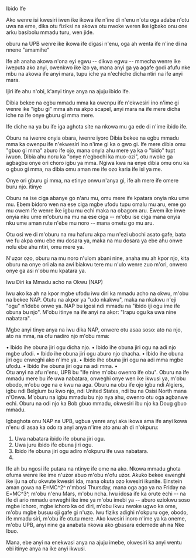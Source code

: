 Ibido Ife

Ako wenre isi kwesiri iwen ike ikowa ife n'ine di n'enu n'otu oga adaba n'otu uwa na eme, dika otu fiziksi na akowa otu nwoke weren ike igbako onu one arku basibolu mmadu turu, wen jide.

oburu na UPB wenre ike ikowa ife digasi n'enu, oga ah wenta ife n'ine di na nnene "amamihe"

Ife ah anaha akowa n'ona eyi egwu -- dikwa egwu -- mmecha wenre ike iweputa ako anyi, owenkwo ike izo ya, mana anyi ga ya agafe godi afufu nke mbu na akowa ife anyi mara, tupu iche ya n'echiche dicha ntiri na ife anyi mara.

Ijiri ife ahu n'obi, k'anyi tinye anya na ajuju ibido ife.

Dibia bekee na egbu mmadu mma ka owenpu ife n'ekwesiri ino n'ime gi wenre ike "igbu gi" mma ah na akpo scapel, anyi mara na ife mere dicha iche na ife onye gburu gi mma mere.

Ife diche na ya bu ife iga aghota site na nkowa mu ga ede di n'ime ibido ife.

Oburu na iwenre onyia obara, iwenre iyoro Dibia bekee na egbu mmadu mma ka owenpu ife n'ekwesiri ino n'ime gi ka o gwo gi. Ife mere dibia omu "gbuo gi mma" aburo ife ojo, mana onyia ahu mere ya ka o "bido" tupt iwuon. Dibia ahu noru ka "onye n'egbochi ka muo-ozi", otu nwoke ga agbagbu onye ori choro igbu ya mma. Ngiwa kwa na enye dibia omu onu ka o gbuo gi mma, na dibia omu aman me ife ozo karia ife isi ya me.

Onye ori gburu gi mma, na etinye onwu n'anya gi, ife ah mere ife omere buru njo. itinye 

Oburu na ise ciga abanye go n'aru mu, omu mere ife kpatara onyia nku ume mu. Ebem bidoro wen na ese ciga mgbe ufodu tupu omalu mu aru, eme go mu owem ife wenre ike igbu mu echi maka na obagom aru. Ewem ike inwe onyia nku ume m'oburu na mu na ese ciga -- m'obu ise ciga mana onyia nku ume aman rute n'ebe mu noro -- mana ometu go mu aru.

Otu osi we di m'oburu na mu hafuru akpa mu n'ezi ubochi asato gafe, bata we fu akpa omu ebe mu dosara ya, maka na mu dosara ya ebe ahu onwe nolu ebe ahu ntiri, omu mere ya.

N'uzor ozo, oburu na mu noro n'ulom abani nine, anaha mu ah kpor njo, kita oburu na onye ori ala na awi biakwu tere mu n'ulo wenre zuo m'ori, onwero onye ga asi n'obu mu kpatara ya.

Iwu Diri ka Mmadu acho na Okwu (NAP)

Iwu ako ka ah na kpor mgbe ufodu iwu diri ka mmadu acho na okwu, m'obu na bekee NAP. Otutu na akpor ya "udo nkakwu", maka na nkakwu n'eji "ogu" n'idebe onwe ya. NAP bu igosi ndi mmadu na "ibido iji ogu ime ife obuna bu njo". M'obu itinye na ife anyi na akor: "Irapu ogu ka uwa nine nabatara".

Mgbe anyi tinye anya na iwu dika NAP, onwere otu asaa soso: ato na njo, ato na mma, na ofu nadiro njo m'obu mma:

•	Ibido ihe obuna jiri ogu dicha njo.
•	Ibido ihe obuna jiri ogu na adi njo mgbe ufodi.
•	Ibido ihe obuna jiri ogu aburo njo chacha.
•	Ibido ihe obuna jiri ogu enweghi ako n'ime ya.
•	Ibido ihe obuna jiri ogu na adi mma mgbe ufodu.
•	Ibido ihe obuna jiri ogu na adi mma.
•	
Otu anyi na afu n'enu, UPB bu "ife nine m'obu owenro ife obu". Oburu na ife mmadu mere bu ife uwa nabatara, onweghi onye wen ike ikwusi ya, m'obu obodo, m'obu oge na e kwu na aga. Oburu na obu ife ojo igbu ndi Algiers, igbu ndi Belgium bu kwo njo, ndi United States, ndi bu na Osisi North mana n'Onwa. M'oburu na igbu mmadu bu njo nya ahu, owenro otu oga agbanwe echi. Oburu na odi njo ka Bob gbuo mmadu, okwesiri ibu njo ka Doug gbuo mmadu.

Igbaghota onu NAP na UPB, ugbua yenre anyi aka ikowa ama ife anyi kowa n'enu di asaa ka odo ra anyi anya n'ime ato anu ah di n'okpuru:

1.	Uwa nabatara ibido ife obuna jiri ogu.
2.	Uwa juru ibido ife obuna jiri ogu.
3.	Ibido ife obuna jiri ogu adiro n'okpuru ife uwa nabatara.
4.	
Ife ah bu ngosi ife putara na ntinye ife ome na ako. Nkowa mmadu ghota ofuma wenre ike ime n'uzor abuo m'obu n'ofu uzor. Akuko bekee ewenghi ike iju  na ofu okwute kwesiri ida, mana okuta ozo kwesiri ikunite. Einstein aman gowa na E=MC^2^ n'mbosi Thursday, mana oga ago ya na Friday na E=MC^3^, m'obu n'enu Mars, m'obu ncha. Iwu idosa ife ka orute echi -- na ife di ario mmadu enweghi ike ime ya m'obu imebi ya -- aburo eziokwu soso mgbe ichoro, mgbe ichoro ka od diri, m'obu ikwu nwoke ugwo ka ome, m'obu mgbe busuu oji gafe gi n'uzo. Iwu fiziks adighi n'okpuru oge, obodo, ife mmadu siri, m'obu ife otutu mere. Ako kwesiri inoro n'ime ya ka oneme, m'obu UPB, anyi nine ga anabata nkowa ako gbasara edemede ah na Nke Ibuo. 

Mana, ebe anyi na enekwasi anya na ajuju imebe, okwesiri ka anyi wentu obi itinye anya na ike anyi ikwusi.
